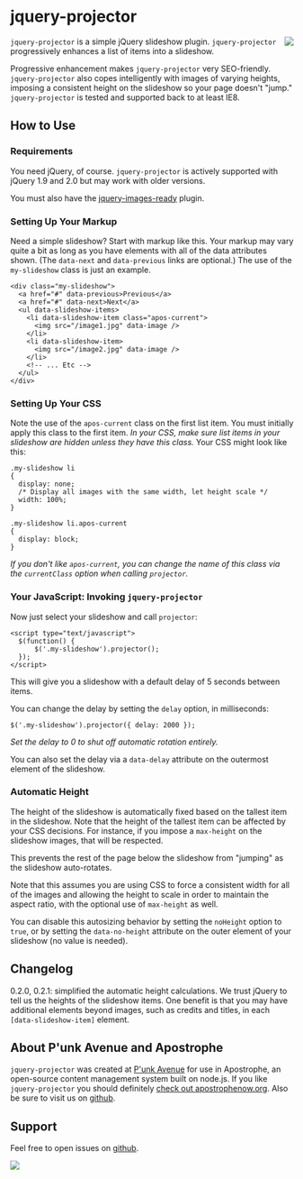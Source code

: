 # jquery-projector

<a href="http://apostrophenow.org/"><img src="https://raw.github.com/punkave/jquery-projector/master/logos/logo-box-madefor.png" align="right" /></a>

`jquery-projector` is a simple jQuery slideshow plugin. `jquery-projector` progressively enhances a list of items into a slideshow.

Progressive enhancement makes `jquery-projector` very SEO-friendly. `jquery-projector` also copes intelligently with images of varying heights, imposing a consistent height on the slideshow so your page doesn't "jump." `jquery-projector` is tested and supported back to at least IE8.

## How to Use

### Requirements

You need jQuery, of course. `jquery-projector` is actively supported with jQuery 1.9 and 2.0 but may work with older versions.

You must also have the [jquery-images-ready](http://github.com/punkave/jquery-images-ready) plugin.

### Setting Up Your Markup

Need a simple slideshow? Start with markup like this. Your markup may vary quite a bit as long as you have elements with all of the data attributes shown. (The `data-next` and `data-previous` links are optional.) The use of the `my-slideshow` class is just an example.

    <div class="my-slideshow">
      <a href="#" data-previous>Previous</a>
      <a href="#" data-next>Next</a>
      <ul data-slideshow-items>
        <li data-slideshow-item class="apos-current">
          <img src="/image1.jpg" data-image />
        </li>
        <li data-slideshow-item>
          <img src="/image2.jpg" data-image />
        </li>
        <!-- ... Etc -->
      </ul>
    </div>

### Setting Up Your CSS

Note the use of the `apos-current` class on the first list item. You must initially apply this class to the first item. *In your CSS, make sure list items in your slideshow are hidden unless they have this class.* Your CSS might look like this:

    .my-slideshow li
    {
      display: none;
      /* Display all images with the same width, let height scale */
      width: 100%;
    }

    .my-slideshow li.apos-current
    {
      display: block;
    }

*If you don't like `apos-current`, you can change the name of this class via the `currentClass` option when calling `projector`.*

### Your JavaScript: Invoking `jquery-projector`

Now just select your slideshow and call `projector`:

    <script type="text/javascript">
      $(function() {
          $('.my-slideshow').projector();
      });
    </script>

This will give you a slideshow with a default delay of 5 seconds between items.

You can change the delay by setting the `delay` option, in milliseconds:

    $('.my-slideshow').projector({ delay: 2000 });

*Set the delay to 0 to shut off automatic rotation entirely.*

You can also set the delay via a `data-delay` attribute on the outermost element of the slideshow.

### Automatic Height

The height of the slideshow is automatically fixed based on the tallest item in the slideshow. Note that the height of the tallest item can be affected by your CSS decisions. For instance, if you impose a `max-height` on the slideshow images, that will be respected.

This prevents the rest of the page below the slideshow from "jumping" as the slideshow auto-rotates.

Note that this assumes you are using CSS to force a consistent width for all of the images and allowing the height to scale in order to maintain the aspect ratio, with the optional use of `max-height` as well.

You can disable this autosizing behavior by setting the `noHeight` option to `true`, or by setting the `data-no-height` attribute on the outer element of your slideshow (no value is needed).

## Changelog

0.2.0, 0.2.1: simplified the automatic height calculations. We trust jQuery to tell us the heights of the slideshow items. One benefit is that you may have additional elements beyond images, such as credits and titles, in each `[data-slideshow-item]` element.

## About P'unk Avenue and Apostrophe

`jquery-projector` was created at [P'unk Avenue](http://punkave.com) for use in Apostrophe, an open-source content management system built on node.js. If you like `jquery-projector` you should definitely [check out apostrophenow.org](http://apostrophenow.org). Also be sure to visit us on [github](http://github.com/punkave).

## Support

Feel free to open issues on [github](http://github.com/punkave/jquery-projector).


<a href="http://punkave.com/"><img src="https://raw.github.com/punkave/jquery-projector/master/logos/logo-box-builtby.png" /></a>

